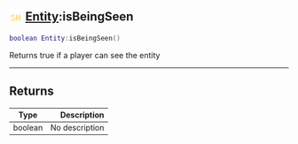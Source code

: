 ## <img src="../../.gitbook/assets/shared.png" width="24" height=24 /> [Entity](https://iaswiki.rawr.dev/readme/entity):isBeingSeen

```lua
boolean Entity:isBeingSeen()
```

Returns true if a player can see the entity

------
## Returns

| Type   | Description |
| ------ | ----------: |
| boolean | No description |

